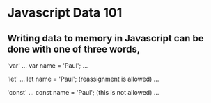# Javascript Data 101
## Writing data to memory in Javascript can be done with one of three words,

 'var'
 ...
 var name = 'Paul';
 ...

 'let'
 ...
 let name = 'Paul'; (reassignment is allowed)
 ...

 'const'
 ...
 const name = 'Paul'; (this is not allowed)
 ...
